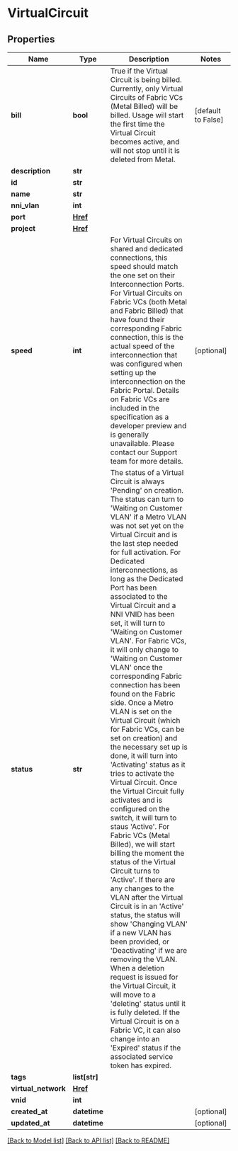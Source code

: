 # VirtualCircuit


## Properties
Name | Type | Description | Notes
------------ | ------------- | ------------- | -------------
**bill** | **bool** | True if the Virtual Circuit is being billed. Currently, only Virtual Circuits of Fabric VCs (Metal Billed) will be billed. Usage will start the first time the Virtual Circuit becomes active, and will not stop until it is deleted from Metal. | [default to False]
**description** | **str** |  | 
**id** | **str** |  | 
**name** | **str** |  | 
**nni_vlan** | **int** |  | 
**port** | [**Href**](Href.md) |  | 
**project** | [**Href**](Href.md) |  | 
**speed** | **int** | For Virtual Circuits on shared and dedicated connections, this speed should match the one set on their Interconnection Ports. For Virtual Circuits on Fabric VCs (both Metal and Fabric Billed) that have found their corresponding Fabric connection, this is the actual speed of the interconnection that was configured when setting up the interconnection on the Fabric Portal. Details on Fabric VCs are included in the specification as a developer preview and is generally unavailable. Please contact our Support team for more details. | [optional] 
**status** | **str** | The status of a Virtual Circuit is always &#39;Pending&#39; on creation. The status can turn to &#39;Waiting on Customer VLAN&#39; if a Metro VLAN was not set yet on the Virtual Circuit and is the last step needed for full activation. For Dedicated interconnections, as long as the Dedicated Port has been associated to the Virtual Circuit and a NNI VNID has been set, it will turn to &#39;Waiting on Customer VLAN&#39;. For Fabric VCs, it will only change to &#39;Waiting on Customer VLAN&#39; once the corresponding Fabric connection has been found on the Fabric side. Once a Metro VLAN is set on the Virtual Circuit (which for Fabric VCs, can be set on creation) and the necessary set up is done, it will turn into &#39;Activating&#39; status as it tries to activate the Virtual Circuit. Once the Virtual Circuit fully activates and is configured on the switch, it will turn to staus &#39;Active&#39;. For Fabric VCs (Metal Billed), we will start billing the moment the status of the Virtual Circuit turns to &#39;Active&#39;. If there are any changes to the VLAN after the Virtual Circuit is in an &#39;Active&#39; status, the status will show &#39;Changing VLAN&#39; if a new VLAN has been provided, or &#39;Deactivating&#39; if we are removing the VLAN. When a deletion request is issued for the Virtual Circuit, it will move to a &#39;deleting&#39; status until it is fully deleted. If the Virtual Circuit is on a Fabric VC, it can also change into an &#39;Expired&#39; status if the associated service token has expired. | 
**tags** | **list[str]** |  | 
**virtual_network** | [**Href**](Href.md) |  | 
**vnid** | **int** |  | 
**created_at** | **datetime** |  | [optional] 
**updated_at** | **datetime** |  | [optional] 

[[Back to Model list]](../README.md#documentation-for-models) [[Back to API list]](../README.md#documentation-for-api-endpoints) [[Back to README]](../README.md)


